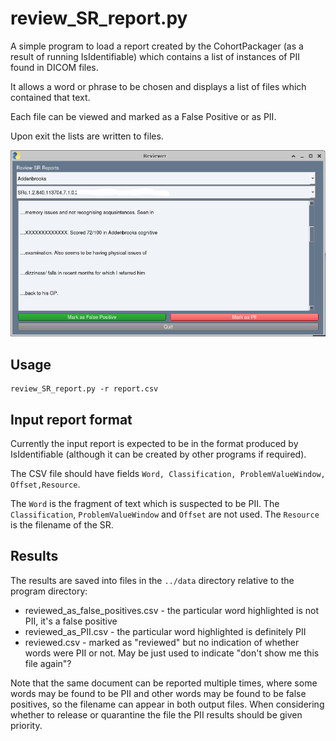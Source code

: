 # review_SR_report.py

A simple program to load a report created by the CohortPackager
(as a result of running IsIdentifiable)
which contains a list of instances of PII found in DICOM files.

It allows a word or phrase to be chosen and displays a list of files
which contained that text.

Each file can be viewed and marked as a False Positive or as PII.

Upon exit the lists are written to files.

![Screenshot](review_SR_report.png)

## Usage

```
review_SR_report.py -r report.csv
```

## Input report format

Currently the input report is expected to be in the format produced by
IsIdentifiable (although it can be created by other programs if required).

The CSV file should have fields `Word, Classification, ProblemValueWindow, Offset,Resource`.

The `Word` is the fragment of text which is suspected to be PII.
The `Classification`, `ProblemValueWindow` and `Offset` are not used.
The `Resource` is the filename of the SR.

## Results

The results are saved into files in the `../data` directory relative to the program directory:
* reviewed_as_false_positives.csv - the particular word highlighted is not PII, it's a false positive
* reviewed_as_PII.csv - the particular word highlighted is definitely PII
* reviewed.csv - marked as "reviewed" but no indication of whether words were PII or not. May be just used to indicate "don't show me this file again"?

Note that the same document can be reported multiple times,
where some words may be found to be PII and other words may be found to be false positives,
so the filename can appear in both output files.
When considering whether to release or quarantine the file the PII results should be given priority.
